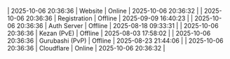 | 2025-10-06 20:36:36 | Website | Online | 2025-10-06 20:36:32 |
| 2025-10-06 20:36:36 | Registration | Offline | 2025-09-09 16:40:23 |
| 2025-10-06 20:36:36 | Auth Server | Offline | 2025-08-18 09:33:31 |
| 2025-10-06 20:36:36 | Kezan (PvE) | Offline | 2025-08-03 17:58:02 |
| 2025-10-06 20:36:36 | Gurubashi (PvP) | Offline | 2025-08-23 21:44:06 |
| 2025-10-06 20:36:36 | Cloudflare | Online | 2025-10-06 20:36:32 |
